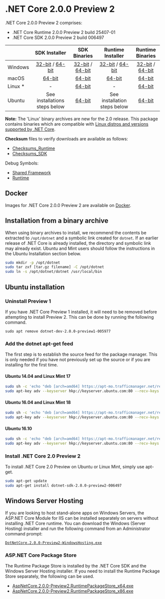 # .NET Core 2.0.0 Preview 2

.NET Core 2.0.0 Preview 2 comprises:

* .NET Core Runtime 2.0.0 Preview 2 build 25407-01
* .NET Core SDK 2.0.0 Preview 2 build 006497

|                         | SDK Installer                                        | SDK Binaries                                        | Runtime Installer | Runtime Binaries |
| ----------------------- | :----------------------------------------------: | :----------------------------------------------:| :--: | :--: |
| Windows                 | [32-bit](https://download.microsoft.com/download/6/1/B/61B3E81F-5509-48D2-BB4F-5189E23CD29A/dotnet-sdk-2.0.0-preview2-006497-win-x86.exe) / [64-bit](https://download.microsoft.com/download/6/1/B/61B3E81F-5509-48D2-BB4F-5189E23CD29A/dotnet-sdk-2.0.0-preview2-006497-win-x64.exe)  | [32-bit](https://download.microsoft.com/download/F/A/A/FAAE9280-F410-458E-8819-279C5A68EDCF/dotnet-sdk-2.0.0-preview2-006497-win-x86.zip) / [64-bit](https://download.microsoft.com/download/F/A/A/FAAE9280-F410-458E-8819-279C5A68EDCF/dotnet-sdk-2.0.0-preview2-006497-win-x64.zip) | [32-bit](https://download.microsoft.com/download/7/C/3/7C310A63-13AC-49A4-9666-4CB26388F852/dotnet-runtime-2.0.0-preview2-25407-01-win-x86.exe) / [64-bit](https://download.microsoft.com/download/7/C/3/7C310A63-13AC-49A4-9666-4CB26388F852/dotnet-runtime-2.0.0-preview2-25407-01-win-x64.exe) | [32-bit](https://download.microsoft.com/download/8/5/8/85896F6E-C7F5-4ECA-ADF7-CCE8EFAD9AA6/dotnet-runtime-2.0.0-preview2-25407-01-win-x86.zip) / [64-bit](https://download.microsoft.com/download/8/5/8/85896F6E-C7F5-4ECA-ADF7-CCE8EFAD9AA6/dotnet-runtime-2.0.0-preview2-25407-01-win-x64.zip) |
| macOS                   | [64-bit](https://download.microsoft.com/download/6/1/B/61B3E81F-5509-48D2-BB4F-5189E23CD29A/dotnet-sdk-2.0.0-preview2-006497-osx-x64.pkg)  | [64-bit](https://download.microsoft.com/download/F/A/A/FAAE9280-F410-458E-8819-279C5A68EDCF/dotnet-sdk-2.0.0-preview2-006497-osx-x64.tar.gz)                          | [64-bit](https://download.microsoft.com/download/7/C/3/7C310A63-13AC-49A4-9666-4CB26388F852/dotnet-runtime-2.0.0-preview2-25407-01-osx-x64.pkg) | [64-bit](https://download.microsoft.com/download/8/5/8/85896F6E-C7F5-4ECA-ADF7-CCE8EFAD9AA6/dotnet-runtime-2.0.0-preview2-25407-01-osx-x64.tar.gz) |
| Linux *                 | -                                                         | [64-bit](https://download.microsoft.com/download/F/A/A/FAAE9280-F410-458E-8819-279C5A68EDCF/dotnet-sdk-2.0.0-preview2-006497-linux-x64.tar.gz)                          | - | [64-bit](https://download.microsoft.com/download/8/5/8/85896F6E-C7F5-4ECA-ADF7-CCE8EFAD9AA6/dotnet-runtime-2.0.0-preview2-25407-01-linux-x64.tar.gz) |
| Ubuntu           | See installations steps below | [64-bit](https://download.microsoft.com/download/F/A/A/FAAE9280-F410-458E-8819-279C5A68EDCF/dotnet-sdk-2.0.0-preview2-006497-linux-x64.tar.gz)                          | See installation steps below | [64-bit](https://download.microsoft.com/download/8/5/8/85896F6E-C7F5-4ECA-ADF7-CCE8EFAD9AA6/dotnet-runtime-2.0.0-preview2-25407-01-linux-x64.tar.gz) |

**Note:** The 'Linux' binary archives are new for the 2.0 release. This package contains binaries which are compatible with [Linux distros and versions supported by .NET Core](https://github.com/dotnet/core/blob/main/roadmap.md).

**Checksum** files to verify downloads are available as follows:

* [Checksums_Runtime](https://builds.dotnet.microsoft.com/dotnet/checksums/2.0.0-preview2-runtime-sha.txt)
* [Checksums_SDK](https://builds.dotnet.microsoft.com/dotnet/checksums/2.0.0-preview2-sdk-sha.txt)

Debug Symbols:

* [Shared Framework](https://download.microsoft.com/download/3/C/D/3CD49295-F203-4FD6-87BA-516371EB7B17/corefx-2.0-preview2-symbols.zip)
* [Runtime](https://download.microsoft.com/download/3/C/D/3CD49295-F203-4FD6-87BA-516371EB7B17/coreclr-2.0-preview2-symbols.zip)

## Docker

Images for .NET Core 2.0.0 Preview 2 are available on [Docker](https://hub.docker.com/r/microsoft/dotnet/).

## Installation from a binary archive

When using binary archives to install, we recommend the contents be extracted to `/opt/dotnet` and a symbolic link created for `dotnet`. If an earlier release of .NET Core is already installed, the directory and symbolic link may already exist. Ubuntu and Mint users should follow the instructions in the Ubuntu Installation section below.

```bash
sudo mkdir -p /opt/dotnet
sudo tar zxf [tar.gz filename] -C /opt/dotnet
sudo ln -s /opt/dotnet/dotnet /usr/local/bin
```

## Ubuntu installation

### Uninstall Preview 1

If you have .NET Core Preview 1 installed, it will need to be removed before attempting to install Preview 2. This can be done by running the following command.

`sudo apt remove dotnet-dev-2.0.0-preview1-005977`

### Add the dotnet apt-get feed

The first step is to establish the source feed for the package manager. This is only needed if you have not previously set up the source or if you are installing for the first time.

#### Ubuntu 14.04 and Linux Mint 17

```bash
sudo sh -c 'echo "deb [arch=amd64] https://apt-mo.trafficmanager.net/repos/dotnet-release/ trusty main" > /etc/apt/sources.list.d/dotnetdev.list'
sudo apt-key adv --keyserver hkp://keyserver.ubuntu.com:80 --recv-keys 417A0893
```

#### Ubuntu 16.04 and Linux Mint 18

```bash
sudo sh -c 'echo "deb [arch=amd64] https://apt-mo.trafficmanager.net/repos/dotnet-release/ xenial main" > /etc/apt/sources.list.d/dotnetdev.list'
sudo apt-key adv --keyserver hkp://keyserver.ubuntu.com:80 --recv-keys 417A0893
```

#### Ubuntu 16.10

```bash
sudo sh -c 'echo "deb [arch=amd64] https://apt-mo.trafficmanager.net/repos/dotnet-release/ yakkety main" > /etc/apt/sources.list.d/dotnetdev.list'
sudo apt-key adv --keyserver hkp://keyserver.ubuntu.com:80 --recv-keys 417A0893
```

### Install .NET Core 2.0 Preview 2

To install .NET Core 2.0 Preview on Ubuntu or Linux Mint, simply use apt-get.

```bash
sudo apt-get update
sudo apt-get install dotnet-sdk-2.0.0-preview2-006497
```

## Windows Server Hosting

If you are looking to host stand-alone apps on Windows Servers, the ASP.NET Core Module for IIS can be installed separately on servers without installing .NET Core runtime. You can download the Windows (Server Hosting) installer and run the following command from an Administrator command prompt:

[```DotNetCore.2.0.0-Preview2-WindowsHosting.exe```](https://download.microsoft.com/download/1/4/2/142388B4-2840-446C-8D10-7622EE88465D/DotNetCore.2.0.0-Preview2-WindowsHosting.exe)

### ASP.NET Core Package Store

The Runtime Package Store is installed by the .NET Core SDK and the Windows Server Hosting installer. If you need to install the Runtime Package Store separately, the following can be used.

* [AspNetCore.2.0.0-Preview2.RuntimePackageStore_x64.exe](https://download.microsoft.com/download/1/4/2/142388B4-2840-446C-8D10-7622EE88465D/AspNetCore.2.0.0-Preview2.RuntimePackageStore_x64.exe)
* [AspNetCore.2.0.0-Preview2.RuntimePackageStore_x86.exe](https://download.microsoft.com/download/1/4/2/142388B4-2840-446C-8D10-7622EE88465D/AspNetCore.2.0.0-Preview2.RuntimePackageStore_x86.exe)
